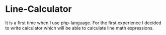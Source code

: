 # Line-Calculator

It is a first time when I use php-language. For the first experience I decided to write calculator which will be able to calculate line math expressions.
